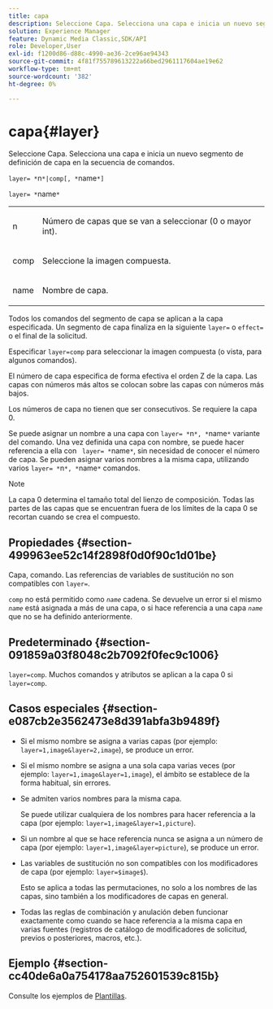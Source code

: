 ```yaml
---
title: capa
description: Seleccione Capa. Selecciona una capa e inicia un nuevo segmento de definición de capa en la secuencia de comandos.
solution: Experience Manager
feature: Dynamic Media Classic,SDK/API
role: Developer,User
exl-id: f1200d86-d88c-4990-ae36-2ce96ae94343
source-git-commit: 4f81f755789613222a66bed2961117604ae19e62
workflow-type: tm+mt
source-wordcount: '382'
ht-degree: 0%

---
```


# capa{#layer}

Seleccione Capa. Selecciona una capa e inicia un nuevo segmento de definición de capa en la secuencia de comandos.

`layer= *`n`*|comp[, *`name`*]`

`layer= *`name`*`

<table id="simpletable_22DE3365A6454949B0D30C6D7110476E"> 
 <tr class="strow"> 
  <td class="stentry"> <p><span class="codeph"> <span class="varname"> n</span></span> </p></td> 
  <td class="stentry"> <p>Número de capas que se van a seleccionar (0 o mayor int). </p></td> 
 </tr> 
 <tr class="strow"> 
  <td class="stentry"> <p><span class="codeph"> comp</span> </p></td> 
  <td class="stentry"> <p>Seleccione la imagen compuesta. </p></td> 
 </tr> 
 <tr class="strow"> 
  <td class="stentry"> <p><span class="codeph"> <span class="varname"> name</span></span> </p></td> 
  <td class="stentry"> <p>Nombre de capa. </p></td> 
 </tr> 
</table>

Todos los comandos del segmento de capa se aplican a la capa especificada. Un segmento de capa finaliza en la siguiente `layer=` o `effect=` o el final de la solicitud.

Especificar `layer=comp` para seleccionar la imagen compuesta (o vista, para algunos comandos).

El número de capa especifica de forma efectiva el orden Z de la capa. Las capas con números más altos se colocan sobre las capas con números más bajos.

Los números de capa no tienen que ser consecutivos. Se requiere la capa 0.

Se puede asignar un nombre a una capa con `layer= *`n`*, *`name`*` variante del comando. Una vez definida una capa con nombre, se puede hacer referencia a ella con ` layer= *`name`*`, sin necesidad de conocer el número de capa. Se pueden asignar varios nombres a la misma capa, utilizando varios `layer= *`n`*, *`name`*` comandos.

>[!NOTE]
>
>La capa 0 determina el tamaño total del lienzo de composición. Todas las partes de las capas que se encuentran fuera de los límites de la capa 0 se recortan cuando se crea el compuesto.

## Propiedades {#section-499963ee52c14f2898f0d0f90c1d01be}

Capa, comando. Las referencias de variables de sustitución no son compatibles con `layer=`.

`comp` no está permitido como *`name`* cadena. Se devuelve un error si el mismo *`name`* está asignada a más de una capa, o si hace referencia a una capa *`name`* que no se ha definido anteriormente.

## Predeterminado {#section-091859a03f8048c2b7092f0fec9c1006}

`layer=comp`. Muchos comandos y atributos se aplican a la capa 0 si `layer=comp`.

## Casos especiales {#section-e087cb2e3562473e8d391abfa3b9489f}

* Si el mismo nombre se asigna a varias capas (por ejemplo: `layer=1,image&layer=2,image`), se produce un error.
* Si el mismo nombre se asigna a una sola capa varias veces (por ejemplo: `layer=1,image&layer=1,image`), el ámbito se establece de la forma habitual, sin errores.
* Se admiten varios nombres para la misma capa.

  Se puede utilizar cualquiera de los nombres para hacer referencia a la capa (por ejemplo: `layer=1,image&layer=1,picture`).
* Si un nombre al que se hace referencia nunca se asigna a un número de capa (por ejemplo: `layer=1,image&layer=picture`), se produce un error.
* Las variables de sustitución no son compatibles con los modificadores de capa (por ejemplo: `layer=$image$`).

  Esto se aplica a todas las permutaciones, no solo a los nombres de las capas, sino también a los modificadores de capas en general.

* Todas las reglas de combinación y anulación deben funcionar exactamente como cuando se hace referencia a la misma capa en varias fuentes (registros de catálogo de modificadores de solicitud, previos o posteriores, macros, etc.).

## Ejemplo {#section-cc40de6a0a754178aa752601539c815b}

Consulte los ejemplos de [Plantillas](../../../../../is-api/http-ref/image-serving-api-ref/c-http-protocol-reference/c-templates/c-templates.md#concept-3cd2d2adae0e41b2979b9640244d4d3e).
